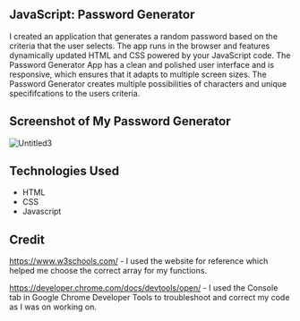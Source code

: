 ## JavaScript: Password Generator

I created an application that generates a random password based on the criteria that the user selects.
The app runs in the browser and features dynamically updated HTML and CSS powered by your JavaScript code.
The Password Generator App has a clean and polished user interface and is responsive, which ensures that it adapts to multiple screen sizes.
The Password Generator creates multiple possibilities of characters and unique specififcations to the users criteria.

## Screenshot of My Password Generator

![Untitled3](https://user-images.githubusercontent.com/102841726/182007885-d21e25ab-88c6-4d79-a0dc-84ac30c0f8cb.png)

## Technologies Used

- HTML
- CSS
- Javascript

## Credit

https://www.w3schools.com/ - I used the website for reference which helped me choose the correct array for my functions.

https://developer.chrome.com/docs/devtools/open/ - I used the Console tab in Google Chrome Developer Tools to troubleshoot and correct my code as I was on working on.
